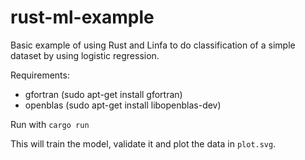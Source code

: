 # rust-ml-example

Basic example of using Rust and Linfa to do classification of a simple dataset by using logistic regression.

Requirements:

* gfortran (sudo apt-get install gfortran)
* openblas (sudo apt-get install libopenblas-dev)

Run with `cargo run`

This will train the model, validate it and plot the data in `plot.svg`.
